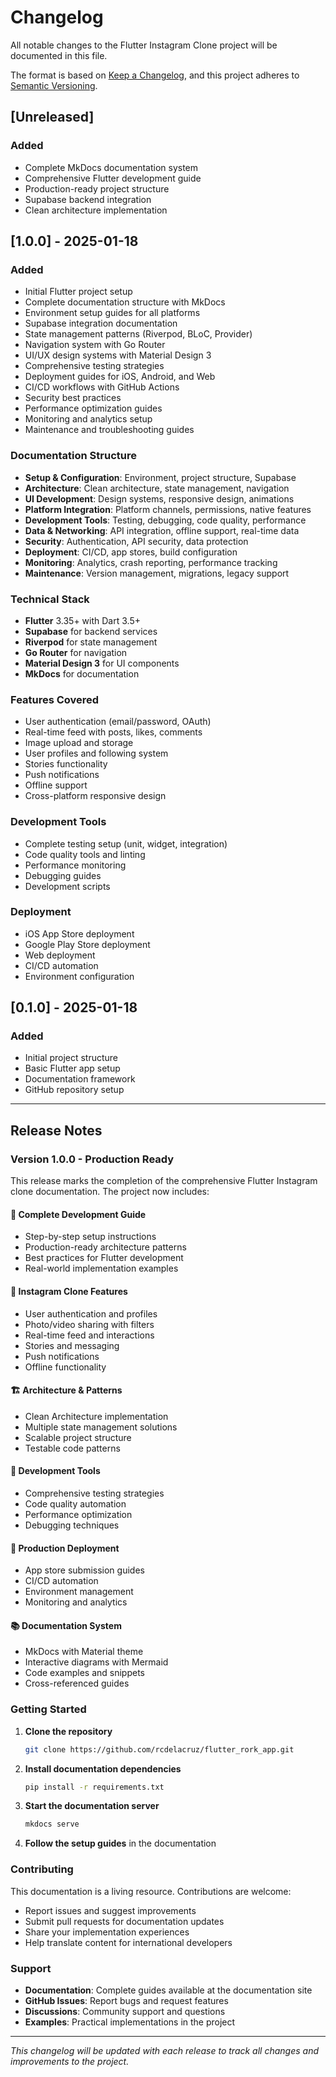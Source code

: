 # Changelog

All notable changes to the Flutter Instagram Clone project will be documented in this file.

The format is based on [Keep a Changelog](https://keepachangelog.com/en/1.0.0/),
and this project adheres to [Semantic Versioning](https://semver.org/spec/v2.0.0.html).

## [Unreleased]

### Added
- Complete MkDocs documentation system
- Comprehensive Flutter development guide
- Production-ready project structure
- Supabase backend integration
- Clean architecture implementation

## [1.0.0] - 2025-01-18

### Added
- Initial Flutter project setup
- Complete documentation structure with MkDocs
- Environment setup guides for all platforms
- Supabase integration documentation
- State management patterns (Riverpod, BLoC, Provider)
- Navigation system with Go Router
- UI/UX design systems with Material Design 3
- Comprehensive testing strategies
- Deployment guides for iOS, Android, and Web
- CI/CD workflows with GitHub Actions
- Security best practices
- Performance optimization guides
- Monitoring and analytics setup
- Maintenance and troubleshooting guides

### Documentation Structure
- **Setup & Configuration**: Environment, project structure, Supabase
- **Architecture**: Clean architecture, state management, navigation
- **UI Development**: Design systems, responsive design, animations
- **Platform Integration**: Platform channels, permissions, native features
- **Development Tools**: Testing, debugging, code quality, performance
- **Data & Networking**: API integration, offline support, real-time data
- **Security**: Authentication, API security, data protection
- **Deployment**: CI/CD, app stores, build configuration
- **Monitoring**: Analytics, crash reporting, performance tracking
- **Maintenance**: Version management, migrations, legacy support

### Technical Stack
- **Flutter** 3.35+ with Dart 3.5+
- **Supabase** for backend services
- **Riverpod** for state management
- **Go Router** for navigation
- **Material Design 3** for UI components
- **MkDocs** for documentation

### Features Covered
- User authentication (email/password, OAuth)
- Real-time feed with posts, likes, comments
- Image upload and storage
- User profiles and following system
- Stories functionality
- Push notifications
- Offline support
- Cross-platform responsive design

### Development Tools
- Complete testing setup (unit, widget, integration)
- Code quality tools and linting
- Performance monitoring
- Debugging guides
- Development scripts

### Deployment
- iOS App Store deployment
- Google Play Store deployment
- Web deployment
- CI/CD automation
- Environment configuration

## [0.1.0] - 2025-01-18

### Added
- Initial project structure
- Basic Flutter app setup
- Documentation framework
- GitHub repository setup

---

## Release Notes

### Version 1.0.0 - Production Ready

This release marks the completion of the comprehensive Flutter Instagram clone documentation. The project now includes:

#### 🎯 **Complete Development Guide**
- Step-by-step setup instructions
- Production-ready architecture patterns
- Best practices for Flutter development
- Real-world implementation examples

#### 📱 **Instagram Clone Features**
- User authentication and profiles
- Photo/video sharing with filters
- Real-time feed and interactions
- Stories and messaging
- Push notifications
- Offline functionality

#### 🏗️ **Architecture & Patterns**
- Clean Architecture implementation
- Multiple state management solutions
- Scalable project structure
- Testable code patterns

#### 🔧 **Development Tools**
- Comprehensive testing strategies
- Code quality automation
- Performance optimization
- Debugging techniques

#### 🚀 **Production Deployment**
- App store submission guides
- CI/CD automation
- Environment management
- Monitoring and analytics

#### 📚 **Documentation System**
- MkDocs with Material theme
- Interactive diagrams with Mermaid
- Code examples and snippets
- Cross-referenced guides

### Getting Started

1. **Clone the repository**
   ```bash
   git clone https://github.com/rcdelacruz/flutter_rork_app.git
   ```

2. **Install documentation dependencies**
   ```bash
   pip install -r requirements.txt
   ```

3. **Start the documentation server**
   ```bash
   mkdocs serve
   ```

4. **Follow the setup guides** in the documentation

### Contributing

This documentation is a living resource. Contributions are welcome:

- Report issues and suggest improvements
- Submit pull requests for documentation updates
- Share your implementation experiences
- Help translate content for international developers

### Support

- **Documentation**: Complete guides available at the documentation site
- **GitHub Issues**: Report bugs and request features
- **Discussions**: Community support and questions
- **Examples**: Practical implementations in the project

---

*This changelog will be updated with each release to track all changes and improvements to the project.*
